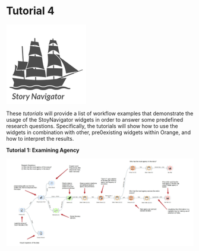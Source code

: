 Tutorial 4
=======
![](../../doc/widgets/images/storynavigator_logo_small.png)

These *tutorials* will provide a list of workflow examples that demonstrate the usage of the StoyNavigator widgets in order to answer some predefined research questions. Specifically, the tutorials will show how to use the widgets in combination with other, pre0existing widgets within Orange, and how to interpret the results. 


**Tutorial 1: Examining Agency**

![](../../doc/widgets/images/agency.jpg)

